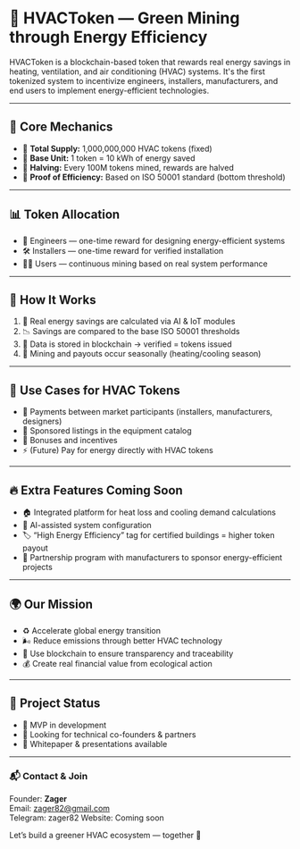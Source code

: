 # 🌱 HVACToken — Green Mining through Energy Efficiency

HVACToken is a blockchain-based token that rewards real energy savings in heating, ventilation, and air conditioning (HVAC) systems. It's the first tokenized system to incentivize engineers, installers, manufacturers, and end users to implement energy-efficient technologies.

---

## 🔧 Core Mechanics

- 🔹 **Total Supply:** 1,000,000,000 HVAC tokens (fixed)
- 🔹 **Base Unit:** 1 token = 10 kWh of energy saved
- 🔹 **Halving:** Every 100M tokens mined, rewards are halved
- 🔹 **Proof of Efficiency:** Based on ISO 50001 standard (bottom threshold)

---

## 📊 Token Allocation

- 🧱 Engineers — one-time reward for designing energy-efficient systems
- 🛠 Installers — one-time reward for verified installation
- 🧑‍💼 Users — continuous mining based on real system performance

---

## 🔗 How It Works

1. 🧮 Real energy savings are calculated via AI & IoT modules
2. 📉 Savings are compared to the base ISO 50001 thresholds
3. 🧾 Data is stored in blockchain → verified = tokens issued
4. 📅 Mining and payouts occur seasonally (heating/cooling season)

---

## 🔁 Use Cases for HVAC Tokens

- 🔁 Payments between market participants (installers, manufacturers, designers)
- 📢 Sponsored listings in the equipment catalog
- 🎁 Bonuses and incentives
- ⚡ (Future) Pay for energy directly with HVAC tokens

---

## 🔥 Extra Features Coming Soon

- 🏠 Integrated platform for heat loss and cooling demand calculations
- 🧠 AI-assisted system configuration
- 🏷 “High Energy Efficiency” tag for certified buildings = higher token payout
- 💼 Partnership program with manufacturers to sponsor energy-efficient projects

---

## 🌍 Our Mission

- ♻️ Accelerate global energy transition
- 🌬 Reduce emissions through better HVAC technology
- 🔗 Use blockchain to ensure transparency and traceability
- 💰 Create real financial value from ecological action

---

## 📎 Project Status

- 🚧 MVP in development
- 🤝 Looking for technical co-founders & partners
- 🧠 Whitepaper & presentations available

---

### 📬 Contact & Join

Founder: **Zager**  
Email: zager82@gmail.com  
Telegram: zager82
Website: Coming soon

Let’s build a greener HVAC ecosystem — together 🌿
